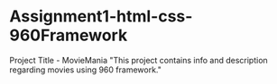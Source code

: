 # Assignment1-html-css-960Framework

Project Title - MovieMania
	"This project contains info and description regarding movies using 960 framework."
  
  
